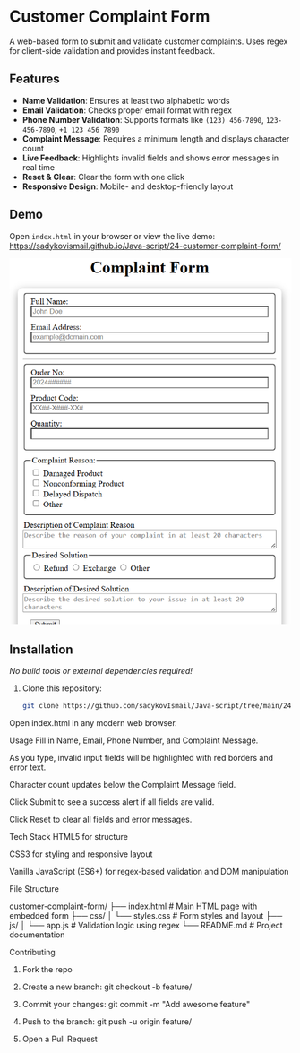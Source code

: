 # Customer Complaint Form

A web-based form to submit and validate customer complaints. Uses regex for client-side validation and provides instant feedback.

## Features

- **Name Validation**: Ensures at least two alphabetic words  
- **Email Validation**: Checks proper email format with regex  
- **Phone Number Validation**: Supports formats like `(123) 456-7890`, `123-456-7890`, `+1 123 456 7890`  
- **Complaint Message**: Requires a minimum length and displays character count  
- **Live Feedback**: Highlights invalid fields and shows error messages in real time  
- **Reset & Clear**: Clear the form with one click  
- **Responsive Design**: Mobile- and desktop-friendly layout

## Demo

Open `index.html` in your browser or view the live demo:  
<https://sadykovismail.github.io/Java-script/24-customer-complaint-form/>

![Screenshot of the Customer Complaint Form](./screenshot.png)

## Installation

_No build tools or external dependencies required!_

1. Clone this repository:  
   ```bash
   git clone https://github.com/sadykovIsmail/Java-script/tree/main/24-customer-complaint-form
Open index.html in any modern web browser.

Usage
Fill in Name, Email, Phone Number, and Complaint Message.

As you type, invalid input fields will be highlighted with red borders and error text.

Character count updates below the Complaint Message field.

Click Submit to see a success alert if all fields are valid.

Click Reset to clear all fields and error messages.

Tech Stack
HTML5 for structure

CSS3 for styling and responsive layout

Vanilla JavaScript (ES6+) for regex-based validation and DOM manipulation

File Structure

customer-complaint-form/
├── index.html           # Main HTML page with embedded form
├── css/
│   └── styles.css       # Form styles and layout
├── js/
│   └── app.js           # Validation logic using regex
└── README.md            # Project documentation

Contributing
1) Fork the repo

2) Create a new branch:
git checkout -b feature/<your-branch-name>

3) Commit your changes:
git commit -m "Add awesome feature"

4) Push to the branch:
git push -u origin feature/<your-branch-name>

5) Open a Pull Request